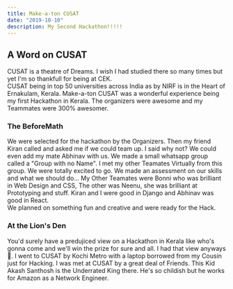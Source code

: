 ```yaml
---
title: Make-a-ton CUSAT
date: "2019-10-10"
description: My Second Hackathon!!!!!
---
```


## A Word on CUSAT
CUSAT is a theatre of Dreams. I wish I had studied there so many times but yet I'm so thankfull for being at CEK.   
CUSAT being in top 50 universities across India as by NIRF is in the Heart of Ernakulam, Kerala. Make-a-ton CUSAT was a wonderful experience being my first Hackathon in Kerala. The organizers were awesome and my Teammates were 300% awesomer. 

### The BeforeMath
We were selected for the hackathon by the Organizers. Then my friend Kiran called and asked me if we could team up. I said why not? We could even add my mate Abhinav with us. We made a small whatsapp group called a "Group with no Name". I met my other Teamates Virtually from this group. We were totally excited to go. We made an assessment on our skills and what we should do... My Other Teamates were Bonni who was brilliant in Web Design and CSS, The other was Neenu, she was brilliant at Prototyping and stuff. Kiran and I were good in Django and Abhinav was good in React.   
We planned on something fun and creative and were ready for the Hack.
### At the Lion's Den
You'd surely have a predujiced view on a Hackathon in Kerala like who's gonna come and we'll win the prize for sure and all. I had that view anyways🤪. I went to CUSAT by Kochi Metro with a laptop borrowed from my Cousin just for Hacking. I was met at CUSAT by a great deal of Friends. This Kid Akash Santhosh is the Underrated King there. He's so childish but he works for Amazon as a Network Engineer.
